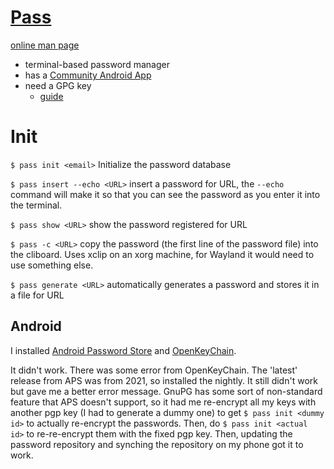 # [Pass](https://www.passwordstore.org/)

[online man page](https://git.zx2c4.com/password-store/about/)

- terminal-based password manager
- has a [Community Android App](https://github.com/android-password-store/Android-Password-Store)
- need a GPG key
    - [guide](https://docs.fedoraproject.org/en-US/quick-docs/create-gpg-keys/)

# Init
`$ pass init <email>`
Initialize the password database

`$ pass insert --echo <URL>`
insert a password for URL, the `--echo` command will make it so that you can see the password as you enter it into the terminal.

`$ pass show <URL>`
show the password registered for URL

`$ pass -c <URL>`
copy the password (the first line of the password file) into the cliboard. Uses xclip on an xorg machine, for Wayland it would need to use something else.

`$ pass generate <URL>`
automatically generates a password and stores it in a file for URL

## Android
I installed [Android Password Store](https://github.com/android-password-store/Android-Password-Store) and [OpenKeyChain](https://www.openkeychain.org/).

It didn't work. There was some error from OpenKeyChain. The 'latest' release from APS was from 2021, so installed the nightly. It still didn't work but gave me a better error message. GnuPG has some sort of non-standard feature that APS doesn't support, so it had me re-encrypt all my keys with another pgp key (I had to generate a dummy one) to get `$ pass init <dummy id>` to actually re-encrypt the passwords. Then, do `$ pass init <actual id>` to re-re-encrypt them with the fixed pgp key. Then, updating the password repository and synching the repository on my phone got it to work.

